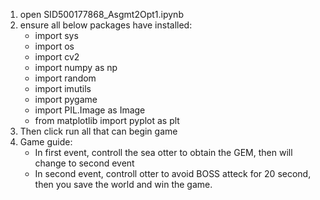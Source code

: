 1. open SID500177868_Asgmt2Opt1.ipynb
2. ensure all below packages have installed:
    - import sys
    - import os
    - import cv2
    - import numpy as np
    - import random
    - import imutils
    - import pygame
    - import PIL.Image as Image
    - from matplotlib import pyplot as plt
3. Then click run all that can begin game
4. Game guide:
    - In first event, controll the sea otter to obtain the GEM, then will change to second event
    - In second event, controll otter to avoid BOSS atteck for 20 second, then you save the world and win the game.